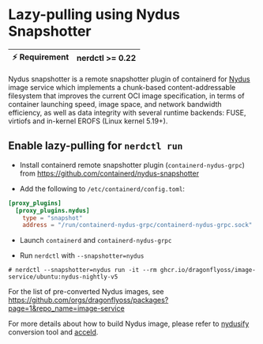 # Lazy-pulling using Nydus Snapshotter

| :zap: Requirement | nerdctl >= 0.22 |
| ----------------- | --------------- |

Nydus snapshotter is a remote snapshotter plugin of containerd for [Nydus](https://github.com/dragonflyoss/image-service) image service which implements a chunk-based content-addressable filesystem that improves the current OCI image specification, in terms of container launching speed, image space, and network bandwidth efficiency, as well as data integrity with several runtime backends: FUSE, virtiofs and in-kernel EROFS (Linux kernel 5.19+).

## Enable lazy-pulling for `nerdctl run`

- Install containerd remote snapshotter plugin (`containerd-nydus-grpc`) from https://github.com/containerd/nydus-snapshotter

- Add the following to `/etc/containerd/config.toml`:
```toml
[proxy_plugins]
  [proxy_plugins.nydus]
    type = "snapshot"
    address = "/run/containerd-nydus-grpc/containerd-nydus-grpc.sock"
```

- Launch `containerd` and `containerd-nydus-grpc`

- Run `nerdctl` with `--snapshotter=nydus`
```console
# nerdctl --snapshotter=nydus run -it --rm ghcr.io/dragonflyoss/image-service/ubuntu:nydus-nightly-v5
```

For the list of pre-converted Nydus images, see https://github.com/orgs/dragonflyoss/packages?page=1&repo_name=image-service

For more details about how to build Nydus image, please refer to [nydusify](https://github.com/dragonflyoss/image-service/blob/master/docs/nydusify.md) conversion tool and [acceld](https://github.com/goharbor/acceleration-service).
